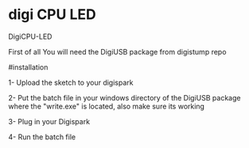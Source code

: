# digi CPU LED
DigiCPU-LED

First of all You will need the DigiUSB package from digistump repo

#installation

1- Upload the sketch to your digispark

2- Put the batch file in your windows directory of the DigiUSB package where the "write.exe" is located, also make sure its working

3- Plug in your Digispark

4- Run the batch file
